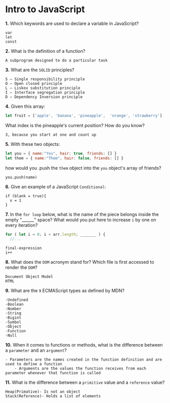 # Intro to JavaScript

**1.** Which keywords are used to declare a variable in JavaScript?
<!-- enter you answer in the space below -->
```
var
let
const
```
**2.** What is the definition of a function?
<!-- enter you answer in the space below -->
```
A subprogram designed to do a particular task
```
**3.** What are the `SOLID` principles?
<!-- enter you answer in the space below -->
```
S — Single responsibility principle
O — Open closed principle
L — Liskov substitution principle
I — Interface segregation principle
D — Dependency Inversion principle
```
**4.** Given this array: 
```js
let fruit = ['apple', 'banana', 'pineapple',  'orange', 'strawberry']
``` 
What index is the pineapple's current position? How do you know?
<!-- enter you answer in the space below -->
```
3, because you start at one and count up
```
**5.** With these two objects: 
```js
let you = { name:"You", hair: true, friends: [] }
let them = { name:"Them", hair: false, friends: [] }
```
how would you .push the `them` object into the `you` object's array of friends?
<!-- enter you answer in the space below -->
```
you.push(name)
```

**6.** Give an example of a JavaScript `Conditional`:
<!-- enter you answer in the space below -->
```
if (blank = true){
  x = 1
}
```
**7.** In the `for loop` below, what is the name of the piece belongs inside the empty "______" space? What would you put here to increase `i` by one on every iteration?
```js
for ( let i = 0; i < arr.length; _______ ) {
  //...
```
<!-- enter you answer in the space below -->
```
final-expression
i++
```
**8.** What does the `DOM` acronym stand for? Which file is first accessed to render the `DOM`?
<!-- enter you answer in the space below -->
```
Document Object Model
HTML
```

**9.** What are the `9` ECMAScript types as defined by MDN?
<!-- enter you answer in the space below -->
```
-Undefined
-Boolean
-Number
-String
-Bigint
-Symbol
-Object
-Function
-Null
```
**10.** When it comes to functions or methods, what is the difference between a `parameter` and an `argument`?
<!-- enter you answer in the space below -->
```
- Parameters are the names created in the function definition and are used to define a function
    - Arguments are the values the function receives from each parameter whenever that function is called
```
**11.** What is the difference between a `primitive` value and a `reference` value?
<!-- enter you answer in the space below -->
```
Heap(Primative)- Is not an object
Stack(Reference)- Holds a list of elements
```